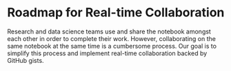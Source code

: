 # Roadmap for Real-time Collaboration

Research and data science teams use and share the notebook amongst
each other in order to complete their work. However, collaborating
on the same notebook at the same time is a cumbersome process. Our goal
is to simplify this process and implement real-time collaboration
backed by GitHub gists.
